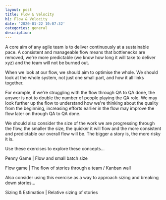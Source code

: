 ```yaml
---
layout: post
title: Flow & Velocity
h1: Flow & Velocity
date: '2020-01-22 10:07:32'
categories: general
description: 
---
```


A core aim of any agile team is to deliver continuously at a sustainable pace. A consistent and manageable flow means that bottlenecks are removed, we're more predictable (we know how long it will take to deliver xyz) and the team will not be burned out.

When we look at our flow, we should aim to optimise the whole. We should look at the whole system, not just one small part, and how it all links together.

For example, if we're struggling with the flow through QA to QA done, the answer is not to double the number of people playing the QA role. We may look further up the flow to understand how we're thinking about the quality from the beginning, increasing efforts earlier in the flow may improve the flow later on through QA to QA done.

We should also consider the size of the work we are progressing through the flow, the smaller the size, the quicker it will flow and the more consistent and predictable our overall flow will be. The bigger a story is, the more risky it is.

Use these exercises to explore these concepts...

Penny Game | Flow and small batch size

Flow game | The flow of stories through a team / Kanban wall

Also consider using this exercise as a way to approach sizing and breaking down stories...

Sizing & Estimation | Relative sizing of stories

